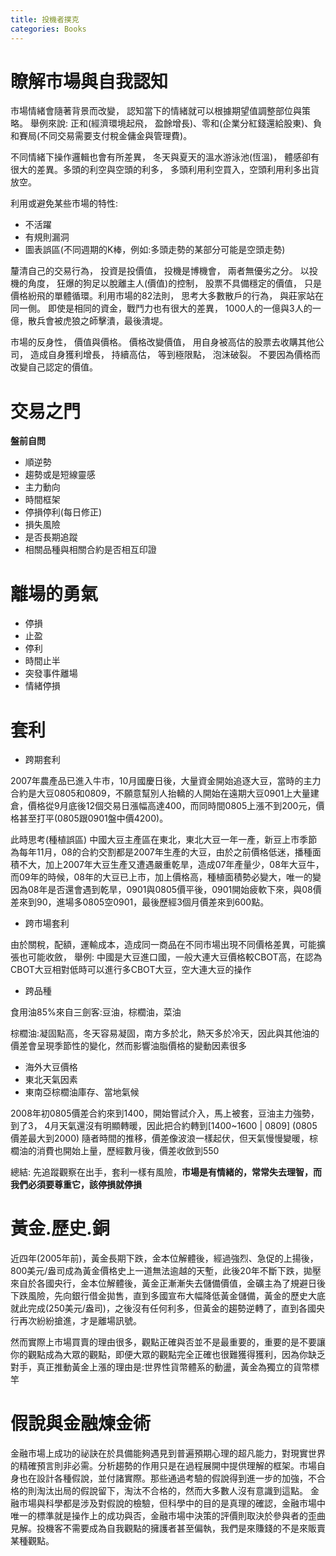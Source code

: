 ```yaml
---
title: 投機者撲克
categories: Books
---
```



# 瞭解市場與自我認知

市場情緒會隨著背景而改變， 認知當下的情緒就可以根據期望值調整部位與策略。 舉例來說: 正和(經濟環境起飛， 盈餘增長)、零和(企業分紅錢還給股東)、負和賽局(不同交易需要支付稅金傭金與管理費)。

不同情緒下操作邏輯也會有所差異， 冬天與夏天的溫水游泳池(恆溫)， 體感卻有很大的差異。多頭的利空與空頭的利多， 多頭利用利空買入，空頭利用利多出貨放空。

利用或避免某些市場的特性:

- 不活躍
- 有規則漏洞
- 圖表誤區(不同週期的K棒，例如:多頭走勢的某部分可能是空頭走勢)

釐清自己的交易行為， 投資是投價值， 投機是博機會， 兩者無優劣之分。 以投機的角度， 狂爆的狗足以脫離主人(價值)的控制， 股票不具備穩定的價值， 只是價格紛飛的單體循環。利用市場的82法則， 思考大多數散戶的行為， 與莊家站在同一側。 即使是相同的資金，戰鬥力也有很大的差異， 1000人的一億與3人的一億，散兵會被虎狼之師擊潰，最後潰堤。

市場的反身性， 價值與價格。 價格改變價值， 用自身被高估的股票去收購其他公司， 造成自身獲利增長， 持續高估， 等到極限點， 泡沫破裂。 不要因為價格而改變自己認定的價值。


# 交易之門

**盤前自問**

- 順逆勢
- 趨勢或是短線靈感
- 主力動向
- 時間框架
- 停損停利(每日修正)
- 損失風險
- 是否長期追蹤
- 相關品種與相關合約是否相互印證

# 離場的勇氣

- 停損
- 止盈
- 停利
- 時間止半
- 突發事件離場
- 情緒停損



# 套利

- 跨期套利

2007年農產品已進入牛市，10月國慶日後，大量資金開始追逐大豆，當時的主力合約是大豆0805和0809，不願意幫別人抬轎的人開始在遠期大豆0901上大量建倉，價格從9月底後12個交易日漲幅高達400，而同時間0805上漲不到200元，價格甚至打平(0805跟0901盤中價4200)。

此時思考(種植誤區)
中國大豆主產區在東北，東北大豆一年一產，新豆上市季節為每年11月，08的合約交割都是2007年生產的大豆，由於之前價格低迷，播種面積不大，加上2007年大豆生產又遭遇嚴重乾旱，造成07年產量少，08年大豆牛，而09年的時候，08年的大豆已上市，加上價格高，種植面積勢必變大，唯一的變因為08年是否還會遇到乾旱，0901與0805價平後，0901開始疲軟下來，與08價差來到90，進場多0805空0901，最後歷經3個月價差來到600點。

- 跨市場套利

由於關稅，配額，運輸成本，造成同一商品在不同市場出現不同價格差異，可能擴張也可能收斂，
舉例:
中國是大豆進口國，一般大連大豆價格較CBOT高，在認為CBOT大豆相對低時可以進行多CBOT大豆，空大連大豆的操作


- 跨品種

食用油85%來自三劍客:豆油，棕櫚油，菜油

棕櫚油:凝固點高，冬天容易凝固，南方多於北，熱天多於冷天，因此與其他油的價差會呈現季節性的變化，然而影響油脂價格的變動因素很多
- 海外大豆價格
- 東北天氣因素
- 東南亞棕櫚油庫存、當地氣候

2008年初0805價差合約來到1400，開始嘗試介入，馬上被套，豆油主力強勢，到了3， 4月天氣還沒有明顯轉暖，因此把合約轉到[1400~1600 | 0809] (0805價差最大到2000)
隨者時間的推移，價差像波浪一樣起伏，但天氣慢慢變暖，棕櫚油的消費也開始上量，歷經數月後，價差收斂到550


總結: 先追蹤觀察在出手，套利一樣有風險，**市場是有情緒的，常常失去理智，而我們必須要尊重它，該停損就停損**

# 黃金.歷史.銅


近四年(2005年前)，黃金長期下跌，金本位解體後，經過強烈、急促的上揚後，800美元/盎司成為黃金價格史上一道無法逾越的天塹，此後20年不斷下跌，拋壓來自於各國央行，金本位解體後，黃金正漸漸失去儲備價值，金礦主為了規避日後下跌風險，先向銀行借金拋售，直到多國宣布大幅降低黃金儲備，黃金的歷史大底就此完成(250美元/盎司)，之後沒有任何利多，但黃金的趨勢逆轉了，直到各國央行再次紛紛搶進，才是離場訊號。


然而實際上市場買賣的理由很多，觀點正確與否並不是最重要的，重要的是不要讓你的觀點成為大眾的觀點，即便大眾的觀點完全正確也很難獲得獲利，因為你缺乏對手，真正推動黃金上漲的理由是:世界性貨幣體系的動盪，黃金為獨立的貨幣標竿



# 假說與金融煉金術


金融市場上成功的祕訣在於具備能夠遇見到普遍預期心理的超凡能力，對現實世界的精確預言則非必需。分析趨勢的作用只是在過程展開中提供理解的框架。市場自身也在設計各種假說，並付諸實際。那些通過考驗的假說得到進一步的加強，不合格的則淘汰出局的假說留下，淘汰不合格的，然而大多數人沒有意識到這點。
金融市場與科學都是涉及對假說的檢驗，但科學中的目的是真理的確認，金融市場中唯一的標準就是操作上的成功與否，金融市場中決策的評價則取決於參與者的歪曲
見解。投機客不需要成為自我觀點的擁護者甚至偏執，我們是來賺錢的不是來販賣某種觀點。
